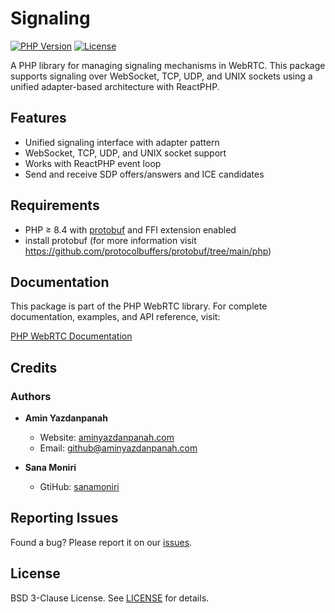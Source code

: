 # Signaling

[![PHP Version](https://img.shields.io/badge/php-%3E%3D8.4-blue.svg)](https://php.net/)
[![License](https://img.shields.io/badge/license-BSD-blue.svg)](LICENSE)

A PHP library for managing signaling mechanisms in WebRTC. This package supports signaling over WebSocket, TCP, UDP, and UNIX sockets using a unified adapter-based architecture with ReactPHP.

##  Features

- Unified signaling interface with adapter pattern
- WebSocket, TCP, UDP, and UNIX socket support
- Works with ReactPHP event loop
- Send and receive SDP offers/answers and ICE candidates


## Requirements

- PHP ≥ 8.4 with [protobuf](https://pecl.php.net/package/protobuf) and FFI extension enabled
- install protobuf (for more information visit https://github.com/protocolbuffers/protobuf/tree/main/php)

## Documentation

This package is part of the PHP WebRTC library. For complete documentation, examples, and API reference, visit:

[PHP WebRTC Documentation](https://www.quasarstream.com/php-webrtc)

## Credits

### Authors

- **Amin Yazdanpanah**  
  - Website: [aminyazdanpanah.com](https://www.aminyazdanpanah.com)
  - Email: [github@aminyazdanpanah.com](mailto:github@aminyazdanpanah.com)

- **Sana Moniri**  
  - GtiHub: [sanamoniri](https://github.com/sanamoniri)

## Reporting Issues

Found a bug? Please report it on our [issues](https://github.com/php-webrtc/signaling/issues).

## License

BSD 3-Clause License. See [LICENSE](LICENSE) for details.
